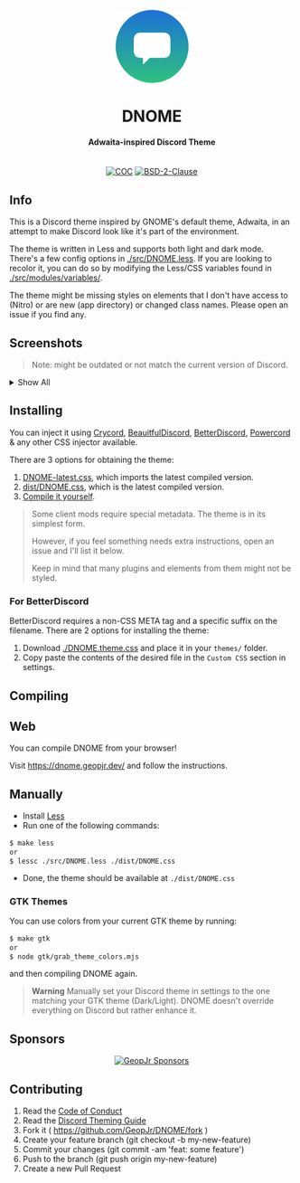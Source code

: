 <p align="center">
  <img alt="a circle logo with an emblem of a speech bubble and a background of a gradient of blue and green" width="129" src="./logo.svg">
</p>
<h1 align="center">DNOME</h1>
<h4 align="center">Adwaita-inspired Discord Theme</h4>
<p align="center">
  <br />
    <a href="https://github.com/GeopJr/DNOME/blob/main/CODE_OF_CONDUCT.md"><img src="https://img.shields.io/badge/Contributor%20Covenant-v2.1-ff69b4.svg?style=for-the-badge&labelColor=f8eae3" alt="COC" /></a>
    <a href="https://github.com/GeopJr/DNOME/blob/main/LICENSE"><img src="https://img.shields.io/badge/LICENSE-BSD--2--Clause-000000.svg?style=for-the-badge&labelColor=f8eae3" alt="BSD-2-Clause" /></a>
</p>

## Info

This is a Discord theme inspired by GNOME's default theme, Adwaita, in an attempt to make Discord look like it's part of the environment.

The theme is written in Less and supports both light and dark mode. There's a few config options in [./src/DNOME.less](./src/DNOME.less). If you are looking to recolor it, you can do so by modifying the Less/CSS variables found in [./src/modules/variables/](./src/modules/variables/).

The theme might be missing styles on elements that I don't have access to (Nitro) or are new (app directory) or changed class names. Please open an issue if you find any.

## Screenshots

> Note: might be outdated or not match the current version of Discord.

<details>
  <summary>Show All</summary>
  
  <p align="center">
    <img alt="screenshot of the friends page" width="768" src="https://i.imgur.com/rminT0B.png"><br />
    <img alt="screenshot of a text channel with a new messages banner" width="768" src="https://i.imgur.com/GQMxEnv.png"><br />
    <img alt="screenshot of guild settings, safety setup showing radio buttons" width="768" src="https://i.imgur.com/XYySTGK.png"><br />
    <img alt="screenshot of a text channel with a thread open" width="768" src="https://i.imgur.com/W5nZNig.png"><br />
    <img alt="screenshot of the global search or spotlight" width="768" src="https://i.imgur.com/v3ECLGN.png"><br />
    <img alt="screenshot of inbox popup" width="256" src="https://i.imgur.com/NAPbclF.png">
    <img alt="screenshot of search popup" width="256" src="https://i.imgur.com/fiMljXZ.png">
    <img alt="screenshot of context menu on a message" width="256" src="https://i.imgur.com/sLrsV2v.png">
    <img alt="screenshot of guild settings popup" width="256" src="https://i.imgur.com/eP0RPXf.png">
    <img alt="screenshot of search results" width="256" src="https://i.imgur.com/AkMm7wl.png">
    <img alt="screenshot of create a server modal" width="256" src="https://i.imgur.com/11rk1c7.png">
    <img alt="screenshot of user profile popup" width="256" src="https://i.imgur.com/KOGRtVr.png">
    <img alt="screenshot of gif picker" width="256" src="https://i.imgur.com/CAz4DJH.png">
    <img alt="screenshot of inbox unread mentions popup" width="256" src="https://i.imgur.com/ggJoB4n.png">
    <img alt="screenshot of replying to message bar accessory" width="256" src="https://i.imgur.com/50jfu08.png">
  </p>

  > Note: these are just some of the compoenents - not everything.

</details>

## Installing

You can inject it using [Crycord](https://github.com/GeopJr/Crycord), [BeauitfulDiscord](https://github.com/leovoel/BeautifulDiscord), [BetterDiscord](https://github.com/rauenzi/BetterDiscordApp), [Powercord](https://powercord.dev/) & any other CSS injector available.

There are 3 options for obtaining the theme:

1. [DNOME-latest.css](./DNOME-latest.css), which imports the latest compiled version.
2. [dist/DNOME.css](https://github.com/GeopJr/DNOME/blob/dist/DNOME.css), which is the latest compiled version.
3. [Compile it yourself](#Compiling).

> Some client mods require special metadata. The theme is in its simplest form.
>
> However, if you feel something needs extra instructions, open an issue and I'll list it below.
>
> Keep in mind that many plugins and elements from them might not be styled.

### For BetterDiscord

BetterDiscord requires a non-CSS META tag and a specific suffix on the filename. There are 2 options for installing the theme:

1. Download [./DNOME.theme.css](./DNOME.theme.css) and place it in your `themes/` folder.
2. Copy paste the contents of the desired file in the `Custom CSS` section in settings.

## Compiling

## Web

You can compile DNOME from your browser!

Visit https://dnome.geopjr.dev/ and follow the instructions.

## Manually

- Install [Less](https://lesscss.org/)
- Run one of the following commands:

```
$ make less
or
$ lessc ./src/DNOME.less ./dist/DNOME.css
```
- Done, the theme should be available at `./dist/DNOME.css`

### GTK Themes

You can use colors from your current GTK theme by running:

```
$ make gtk
or
$ node gtk/grab_theme_colors.mjs
```

and then compiling DNOME again.

> **Warning**
> Manually set your Discord theme in settings to the one matching your GTK theme (Dark/Light). DNOME doesn't override everything on Discord but rather enhance it.


## Sponsors

<div align="center">

[![GeopJr Sponsors](https://cdn.jsdelivr.net/gh/GeopJr/GeopJr@main/sponsors.svg)](https://github.com/sponsors/GeopJr)

</div>


## Contributing

1. Read the [Code of Conduct](https://github.com/GeopJr/DNOME/blob/main/CODE_OF_CONDUCT.md)
2. Read the [Discord Theming Guide](./discord_theming_guide.md)
3. Fork it ( https://github.com/GeopJr/DNOME/fork )
4. Create your feature branch (git checkout -b my-new-feature)
5. Commit your changes (git commit -am 'feat: some feature')
6. Push to the branch (git push origin my-new-feature)
7. Create a new Pull Request
